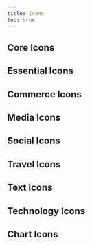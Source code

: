```yaml
---
title: Icons
toc: true
---
```


<ClientOnly>

<DocIcons>

<DocIconsSet setName="core">

## Core Icons

</DocIconsSet>

<DocIconsSet setName="essential">

## Essential Icons

</DocIconsSet>

<DocIconsSet setName="commerce">

## Commerce Icons

</DocIconsSet>

<DocIconsSet setName="media">

## Media Icons

</DocIconsSet>

<DocIconsSet setName="social">

## Social Icons

</DocIconsSet>

<DocIconsSet setName="travel">

## Travel Icons

</DocIconsSet>

<DocIconsSet setName="text-edit">

## Text Icons

</DocIconsSet>

<DocIconsSet setName="technology">

## Technology Icons

</DocIconsSet>

<DocIconsSet setName="chart">

## Chart Icons

</DocIconsSet>

</DocIcons>

</ClientOnly>
